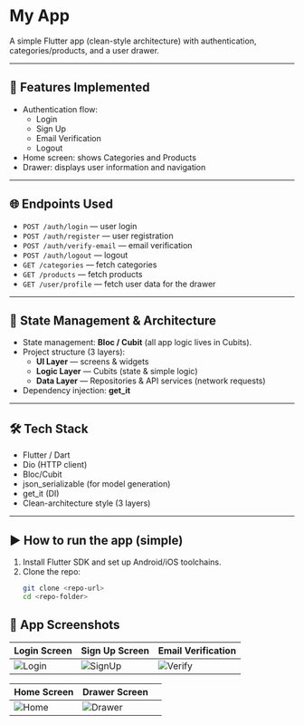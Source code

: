 # My App

A simple Flutter app (clean-style architecture) with authentication, categories/products, and a user drawer.

---

## 🔧 Features Implemented
- Authentication flow:
  - Login
  - Sign Up
  - Email Verification
  - Logout
- Home screen: shows Categories and Products
- Drawer: displays user information and navigation

---

## 🌐 Endpoints Used
- `POST /auth/login` — user login
- `POST /auth/register` — user registration
- `POST /auth/verify-email` — email verification
- `POST /auth/logout` — logout
- `GET /categories` — fetch categories
- `GET /products` — fetch products
- `GET /user/profile` — fetch user data for the drawer

---

## 🧱 State Management & Architecture
- State management: **Bloc / Cubit** (all app logic lives in Cubits).  
- Project structure (3 layers):
  - **UI Layer** — screens & widgets  
  - **Logic Layer** — Cubits (state & simple logic)  
  - **Data Layer** — Repositories & API services (network requests)  
- Dependency injection: **get_it**

---

## 🛠 Tech Stack
- Flutter / Dart
- Dio (HTTP client)
- Bloc/Cubit
- json_serializable (for model generation)
- get_it (DI)
- Clean-architecture style (3 layers)

---

## ▶️ How to run the app (simple)
1. Install Flutter SDK and set up Android/iOS toolchains.  
2. Clone the repo:
   ```bash
   git clone <repo-url>
   cd <repo-folder>

## 📱 App Screenshots

| Login Screen | Sign Up Screen | Email Verification |
|---------------|----------------|--------------------|
| ![Login](screenshots/13.jpg) | ![SignUp](screenshots/12.jpg) | ![Verify](screenshots/10.jpg) |

| Home Screen | Drawer Screen |   |
|--------------|----------------|---|
| ![Home](screenshots/15.jpg) | ![Drawer](screenshots/14.jpg) |   |


